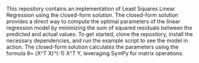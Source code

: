 This repository contains an implementation of Least Squares Linear Regression using the closed-form solution. The closed-form solution provides a direct way to compute the optimal parameters of the linear regression model by minimizing the sum of squared residuals between the predicted and actual values. To get started, clone the repository, install the necessary dependencies, and run the example script to see the model in action. The closed-form solution calculates the parameters using the formula θ= (X^T X)^(-1) X^T Y, leveraging SymPy for matrix operations.
